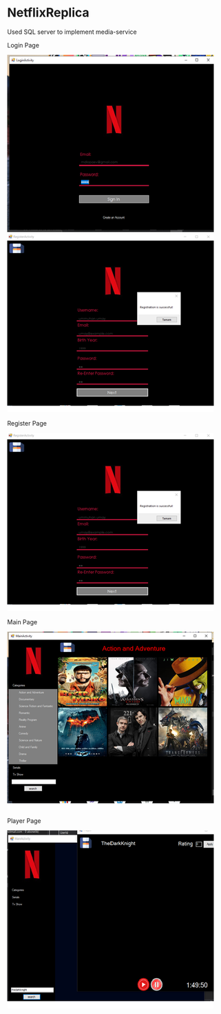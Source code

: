 # NetflixReplica
Used SQL server to implement media-service

Login Page

![](images/loginPage.png)   ![](images/registerPage.png)

Register Page

![](images/registerPage.png)

Main Page

![](images/mainPage.png)


Player Page

![](images/playerPage.png)


